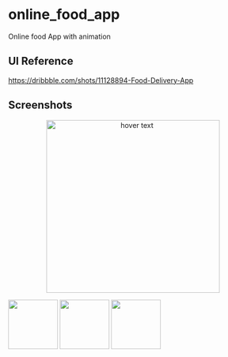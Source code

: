# online_food_app

Online food App with animation

## UI Reference

https://dribbble.com/shots/11128894-Food-Delivery-App

## Screenshots


<p align="center">
  <img src="https://github.com/brinesoftwares/FlutterIOT/blob/master/screenshots/app_screenshot.jpeg?raw=true" width="350" title="hover text">
</p>
<p float="left">
  <img src="https://github.com/brinesoftwares/FlutterIOT/blob/master/screenshots/app_screenshot.jpeg?raw=true" width="100" />
  <img src="/img2.png" width="100" /> 
  <img src="/img3.png" width="100" />
</p>

